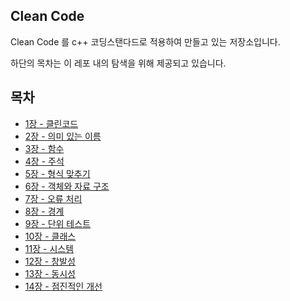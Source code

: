 ## Clean Code

Clean Code 를 c++ 코딩스탠다드로 적용하여 만들고 있는 저장소입니다. 
<!--
다음 gitbook 링크에서 편하게 살펴보실 수 있습니다.[https://app.gitbook.com/@innocarpe/s/clean-code](https://github.com/eazuooz/CleanCode)
-->



하단의 목차는 이 레포 내의 탐색을 위해 제공되고 있습니다. 

## 목차

* [1장 - 클린코드](https://github.com/eazuooz/CleanCode/blob/master/Chapter%2001%20-%20깨끗한%20코드.md) 
* [2장 - 의미 있는 이름](https://github.com/eazuooz/CleanCode/blob/master/Chapter%2002%20-%20의미%20있는%20이름.md)  
* [3장 - 함수](https://github.com/eazuooz/CleanCode/blob/master/Chapter%2003%20-%20함수.md)  
* [4장 - 주석](https://github.com/eazuooz/CleanCode/blob/master/Chapter%2004%20-%20주석.md)  
* [5장 - 형식 맞추기](https://github.com/eazuooz/CleanCode/blob/master/Chapter%2005%20-%20형식%20맞추기.md)  
* [6장 - 객체와 자료 구조](https://github.com/eazuooz/CleanCode/blob/master/Chapter%2006%20-%20객체와%20자료%20구조.md)  
* [7장 - 오류 처리](https://github.com/eazuooz/CleanCode/blob/master/Chapter%2007%20-%20에러%20핸들링.md)  
* [8장 - 경계](https://github.com/eazuooz/CleanCode/blob/master/Chapter%2008%20-%20경계.md)  
* [9장 - 단위 테스트](https://github.com/eazuooz/CleanCode/blob/master/Chapter%2009%20-%20단위%20테스트.md)  
* [10장 - 클래스](https://github.com/eazuooz/CleanCode/blob/master/Chapter%2010%20-%20클래스.md)  
* [11장 - 시스템](https://github.com/eazuooz/CleanCode/blob/master/Chapter%2011%20-%20시스템.md)  
* [12장 - 창발성](https://github.com/eazuooz/CleanCode/blob/master/Chapter%2012%20-%20창발성.md)  
* [13장 - 동시성](https://github.com/eazuooz/CleanCode/blob/master/Chapter%2013%20-%20동시성.md)  
* [14장 - 점진적인 개선](https://github.com/eazuooz/CleanCode/blob/master/Chapter%2014%20-%20점진적인%20개선.md)  
